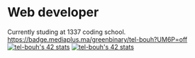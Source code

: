 # Web developer
Currently studing at 1337 coding school.
https://badge.mediaplus.ma/greenbinary/tel-bouh?UM6P=off
[![tel-bouh's 42 stats](https://badge.mediaplus.ma/greenbinary/tel-bouh?UM6P=off)](https://github.com/oakoudad/badge42)
<a href="https://github.com/oakoudad/badge42"><img src="https://badge.mediaplus.ma/greenbinary/tel-bouh?UM6P=off" alt="tel-bouh's 42 stats" /></a>
